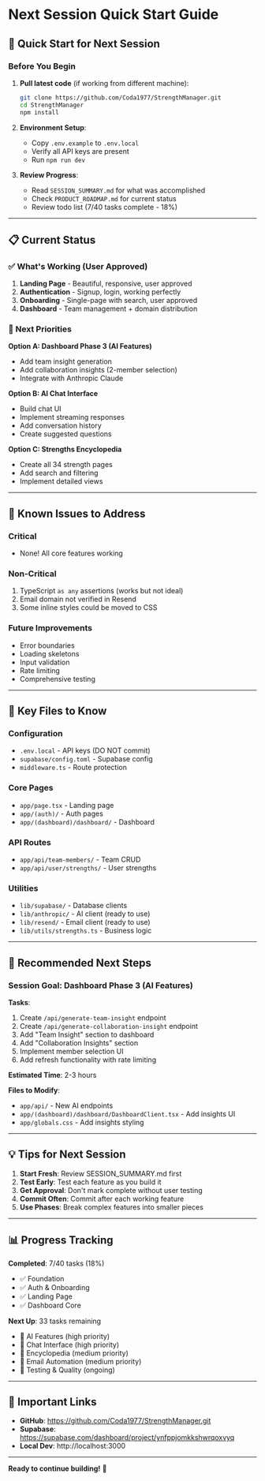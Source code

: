# Next Session Quick Start Guide

## 🚀 Quick Start for Next Session

### Before You Begin

1. **Pull latest code** (if working from different machine):
   ```bash
   git clone https://github.com/Coda1977/StrengthManager.git
   cd StrengthManager
   npm install
   ```

2. **Environment Setup**:
   - Copy `.env.example` to `.env.local`
   - Verify all API keys are present
   - Run `npm run dev`

3. **Review Progress**:
   - Read `SESSION_SUMMARY.md` for what was accomplished
   - Check `PRODUCT_ROADMAP.md` for current status
   - Review todo list (7/40 tasks complete - 18%)

---

## 📋 Current Status

### ✅ What's Working (User Approved)

1. **Landing Page** - Beautiful, responsive, user approved
2. **Authentication** - Signup, login, working perfectly
3. **Onboarding** - Single-page with search, user approved
4. **Dashboard** - Team management + domain distribution

### 🎯 Next Priorities

**Option A: Dashboard Phase 3 (AI Features)**
- Add team insight generation
- Add collaboration insights (2-member selection)
- Integrate with Anthropic Claude

**Option B: AI Chat Interface**
- Build chat UI
- Implement streaming responses
- Add conversation history
- Create suggested questions

**Option C: Strengths Encyclopedia**
- Create all 34 strength pages
- Add search and filtering
- Implement detailed views

---

## 🔧 Known Issues to Address

### Critical
- None! All core features working

### Non-Critical
1. TypeScript `as any` assertions (works but not ideal)
2. Email domain not verified in Resend
3. Some inline styles could be moved to CSS

### Future Improvements
- Error boundaries
- Loading skeletons
- Input validation
- Rate limiting
- Comprehensive testing

---

## 📁 Key Files to Know

### Configuration
- `.env.local` - API keys (DO NOT commit)
- `supabase/config.toml` - Supabase config
- `middleware.ts` - Route protection

### Core Pages
- `app/page.tsx` - Landing page
- `app/(auth)/` - Auth pages
- `app/(dashboard)/dashboard/` - Dashboard

### API Routes
- `app/api/team-members/` - Team CRUD
- `app/api/user/strengths/` - User strengths

### Utilities
- `lib/supabase/` - Database clients
- `lib/anthropic/` - AI client (ready to use)
- `lib/resend/` - Email client (ready to use)
- `lib/utils/strengths.ts` - Business logic

---

## 🎯 Recommended Next Steps

### Session Goal: Dashboard Phase 3 (AI Features)

**Tasks**:
1. Create `/api/generate-team-insight` endpoint
2. Create `/api/generate-collaboration-insight` endpoint
3. Add "Team Insight" section to dashboard
4. Add "Collaboration Insights" section
5. Implement member selection UI
6. Add refresh functionality with rate limiting

**Estimated Time**: 2-3 hours

**Files to Modify**:
- `app/api/` - New AI endpoints
- `app/(dashboard)/dashboard/DashboardClient.tsx` - Add insights UI
- `app/globals.css` - Add insights styling

---

## 💡 Tips for Next Session

1. **Start Fresh**: Review SESSION_SUMMARY.md first
2. **Test Early**: Test each feature as you build it
3. **Get Approval**: Don't mark complete without user testing
4. **Commit Often**: Commit after each working feature
5. **Use Phases**: Break complex features into smaller pieces

---

## 📊 Progress Tracking

**Completed**: 7/40 tasks (18%)
- ✅ Foundation
- ✅ Auth & Onboarding
- ✅ Landing Page
- ✅ Dashboard Core

**Next Up**: 33 tasks remaining
- 🎯 AI Features (high priority)
- 🎯 Chat Interface (high priority)
- 🎯 Encyclopedia (medium priority)
- 🎯 Email Automation (medium priority)
- 🎯 Testing & Quality (ongoing)

---

## 🔗 Important Links

- **GitHub**: https://github.com/Coda1977/StrengthManager.git
- **Supabase**: https://supabase.com/dashboard/project/ynfppjomkkshwrqoxvyq
- **Local Dev**: http://localhost:3000

---

**Ready to continue building!** 🚀